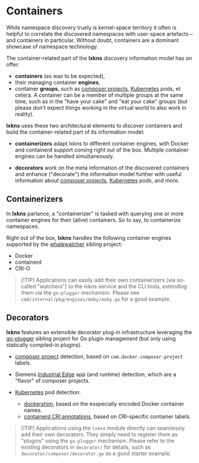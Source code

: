 # Containers

While namespace discovery truely is kernel-space territory it often is helpful
to correlate the discovered namespaces with user-space artefacts – and
containers in particular. Without doubt, containers are a dominant showcase of
namespace technology.

The container-related part of the **lxkns** discovery information model has on
offer:

- **containers** (as was to be expected),
- their managing container **engines**,
- container **groups**, such as [composer
  projects](https://github.com/compose-spec/compose-spec),
  [Kubernetes](https://kubernetes.io) pods, et cetera. A container can be a
  member of multiple groups at the same time, such as in the "have your cake"
  and "eat your cake" groups (but please don't expect things working in the
  virtual world to also work in reality).

**lxkns** uses these two architectural elements to discover containers and build
the container-related part of its information model:

- **containerizers** adapt lxkns to different container engines, with Docker and
  containerd support coming right out of the box. Multiple container engines can
  be handled simultaneously.

- **decorators** work on the meta information of the discovered containers and
  enhance ("decorate") the information model further with useful information
  about [composer projects](https://github.com/compose-spec/compose-spec),
  [Kubernetes](https://kubernetes.io) pods, and more.

## Containerizers

In **lxkns** parlance, a "containerizer" is tasked with querying one or more
container engines for their (alive) containers. So to say, to containerize
namespaces.

Right out of the box, **lxkns** handles the following container engines
supported by the [whalewatcher](https://github.com/thediveo/whalewatcher)
sibling project:

- Docker
- containerd
- CRI-O

> [!TIP] Applications can easily add their own containerizers (via so-called
> "watchers") to the lxkns service and the CLI tools, extending them via the
> `go-plugger` mechanism. Please see `cmd/internal/pkg/engines/moby/moby.go` for
> a good example.

## Decorators

**lxkns** features an extensible decorator plug-in infrastructure leveraging the
[go-plugger](https://github.com/thediveo/go-plugger) sibling project for Go
plugin management (but only using statically compiled-in plugins).

- [composer project](https://github.com/compose-spec/compose-spec) detection,
  based on `com.docker.composer.project` labels.

- Siemens [Industrial Edge](https://github.com/industrial-edge) app (and
  runtime) detection, which are a "flavor" of composer projects.

- [Kubernetes](https://kubernetes.io) pod detection:
  - [dockershim](https://github.com/kubernetes/kubernetes/tree/master/pkg/kubelet/dockershim),
    based on the esspecially encoded Docker container names.
  - [containerd CRI
    annotations](https://github.com/containerd/containerd/tree/main/pkg/cri),
    based on CRI-specific container labels.

> [!TIP] Applications using the `lxkns` module directly can seamlessly add their
> own decorators. They simply need to register them as "plugins" using the
> `go-plugger` mechanism. Please refer to the existing decorators in
> `decorator/` for details, such as `decorator/composer/decorator.go` as a good
> starter example.
